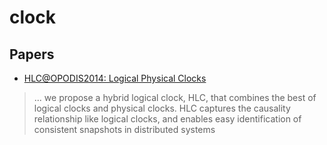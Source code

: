 # clock

## Papers
- [HLC@OPODIS2014: Logical Physical Clocks](https://cse.buffalo.edu/~demirbas/publications/hlc.pdf)

> ... we propose a hybrid logical clock, HLC, that combines the best of logical clocks and physical clocks.
HLC captures the causality relationship like logical clocks, and enables easy identification of
consistent snapshots in distributed systems
